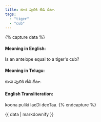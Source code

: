 ```yaml
---
title: కూన పులికి లేడి దీటా.
tags:
  - "tiger"
  - "cub"
---
```


{% capture data %}
#### Meaning in English:
Is an antelope equal to a tiger's cub?

#### Meaning in Telugu:
కూన పులికి లేడి దీటా.

#### English Transliteration:
koona puliki laeDi deeTaa.
{% endcapture %}

{{ data | markdownify }}

